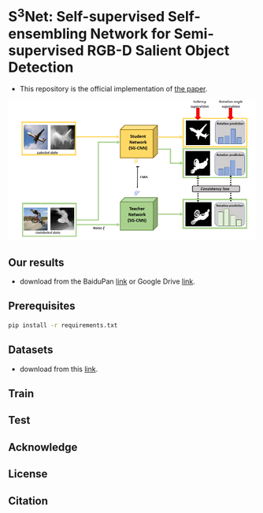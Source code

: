 # S$^3$Net: Self-supervised Self-ensembling Network for Semi-supervised RGB-D Salient Object Detection

- This repository is the official implementation of [the paper](https://ieeexplore.ieee.org/document/9623466).


![](demo/pipeline.png)


## Our results

- download from the BaiduPan [link]() or Google Drive [link]().

## Prerequisites
```bash
pip install -r requirements.txt
```

## Datasets

- download from this [link](http://dpfan.net/d3netbenchmark/).

## Train

## Test

## Acknowledge

## License

## Citation
